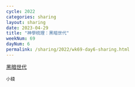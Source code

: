 ```yaml
---
cycle: 2022
categories: sharing
layout: sharing
date: 2023-04-29
title: "神學梳理：黑暗世代"
weekNum: 69
dayNum: 6
permalink: /sharing/2022/wk69-day6-sharing.html
---
```


[黑暗世代](https://eccseattle.github.io/media/sharing/2022/wk069/2023-04-29-bin.m4a)

`小錢`

